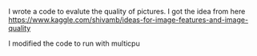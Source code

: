 I wrote a code to evalute the quality of pictures. I got the idea from here https://www.kaggle.com/shivamb/ideas-for-image-features-and-image-quality

I modified the code to run with multicpu
